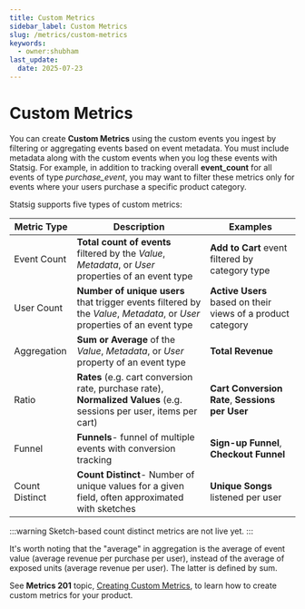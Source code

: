```yaml
---
title: Custom Metrics
sidebar_label: Custom Metrics
slug: /metrics/custom-metrics
keywords:
  - owner:shubham
last_update:
  date: 2025-07-23
---
```


# Custom Metrics

You can create **Custom Metrics** using the custom events you ingest by filtering or aggregating events based on event metadata. You must include metadata along with the custom events when you log these events with Statsig.
For example, in addition to tracking overall **event_count** for all events of type _purchase_event_, you may want to filter these metrics only for events where your users purchase a specific product category.

Statsig supports five types of custom metrics:

| Metric Type | Description                                                                                                                | Examples                                                    |
| ----------- | --------------------------------------------------------------------------------------------------------------------       | ----------------------------------------------------------- |
| Event Count | **Total count of events** filtered by the _Value_, _Metadata_, or _User_ properties of an event type                       | **Add to Cart** event filtered by category type             |
| User Count  | **Number of unique users** that trigger events filtered by the _Value_, _Metadata_, or _User_ properties of an event type  | **Active Users** based on their views of a product category |
| Aggregation | **Sum or Average** of the _Value_, _Metadata_, or _User_ property of an event type                                         | **Total Revenue**                                    |
| Ratio       | **Rates** (e.g. cart conversion rate, purchase rate), **Normalized Values** (e.g. sessions per user, items per cart)       | **Cart Conversion Rate**, **Sessions per User**           |
| Funnel      | **Funnels**- funnel of multiple events with conversion tracking                                                            | **Sign-up Funnel**, **Checkout Funnel**                       |
| Count Distinct | **Count Distinct**- Number of unique values for a given field, often approximated with sketches                         | **Unique Songs** listened per user                          |

:::warning
Sketch-based count distinct metrics are not live yet.
:::

It's worth noting that the "average" in aggregation is the average of event value (average revenue per purchase per user), instead of the average of exposed units (average revenue per user). The latter is defined by sum.

See **Metrics 201** topic, [Creating Custom Metrics](/metrics/create), to learn how to create custom metrics for your product.

